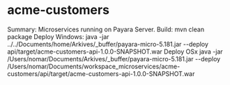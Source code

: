 # acme-customers
Summary:
Microservices running on Payara Server.
Build:
mvn clean package
Deploy Windows:
java -jar ../../Documents/home/Arkives/_buffer/payara-micro-5.181.jar --deploy api/target/acme-customers-api-1.0.0-SNAPSHOT.war
Deploy OSx
java -jar /Users/nomar/Documents/Arkives/_buffer/payara-micro-5.181.jar --deploy /Users/nomar/Documents/workspace_microservices/acme-customers/api/target/acme-customers-api-1.0.0-SNAPSHOT.war
